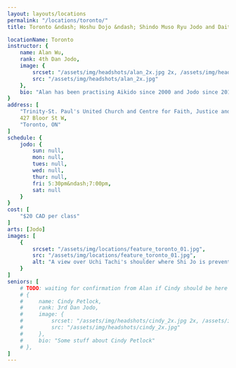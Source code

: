 ```yaml
---
layout: layouts/locations
permalink: "/locations/toronto/"
title: Toronto &ndash; Hoshu Dojo &ndash; Shindo Muso Ryu Jodo and Daito Ryu Aikijujutsu

locationName: Toronto
instructor: {
    name: Alan Wu,
    rank: 4th Dan Jodo,
    image: {
        srcset: "/assets/img/headshots/alan_2x.jpg 2x, /assets/img/headshots/alan_1x.jpg 1x",
        src: "/assets/img/headshots/alan_2x.jpg"
    },
    bio: "Alan has been practising Aikido since 2000 and Jodo since 2010."
}
address: [
    "Trinity-St. Paul's United Church and Centre for Faith, Justice and the Arts",
    427 Bloor St W,
    "Toronto, ON"
]
schedule: {
    jodo: {
        sun: null,
        mon: null,
        tues: null,
        wed: null,
        thur: null,
        fri: 5:30pm&ndash;7:00pm,
        sat: null
    }
}
cost: [
    "$20 CAD per class"
]
arts: [Jodo]
images: [
    {
        srcset: "/assets/img/locations/feature_toronto_01.jpg",
        src: "/assets/img/locations/feature_toronto_01.jpg",
        alt: "A view over Uchi Tachi's shoulder where Shi Jo is preventing them from trying to cut by pointing the jo forward between the eyes. Both students are in a low squat."
    }
]
seniors: [
    # TODO: waiting for confirmation from Alan if Cindy should be here
    # {
    #     name: Cindy Petlock,
    #     rank: 3rd Dan Jodo,
    #     image: {
    #         srcset: "/assets/img/headshots/cindy_2x.jpg 2x, /assets/img/headshots/cindy_1x.jpg 1x",
    #         src: "/assets/img/headshots/cindy_2x.jpg"
    #     },
    #     bio: "Some stuff about Cindy Petlock"
    # },
]
---
```


<!-- TODO: waiting for details from Alan  -->